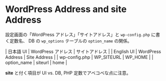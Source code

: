 # WordPress Address and site Address

設定画面の「WordPress アドレス」「サイトアドレス」と `wp-config.php` に書く定数名、 DB の `wp_options` テーブルの `option_name` の関係。


| 日本語 UI      | WordPress アドレス | サイトアドレス |
| English UI     | WordPress Address  | Site Address   |
| wp-config.php  | WP\_SITEURL        | WP\_HOME |
| option\_name   | siteurl            | home     |

**site** と付く項目が UI vs. DB, PHP 定数でアベコベな点に注意。

